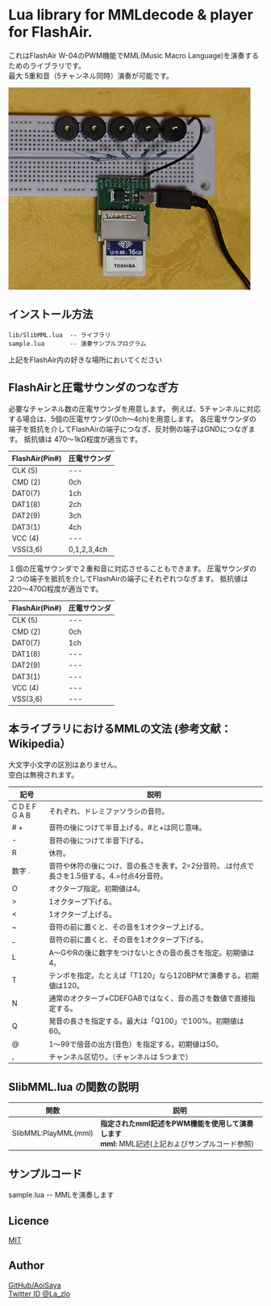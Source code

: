 # Lua library for MMLdecode & player for FlashAir.  

これはFlashAir W-04のPWM機能でMML(Music Macro Language)を演奏するためのライブラリです。  
最大 5重和音（5チャンネル同時）演奏が可能です。  

<img src="img/connect01.jpg" width="480">


## インストール方法  

    lib/SlibMML.lua  -- ライブラリ  
    sample.lua       -- 演奏サンプルプログラム  
上記をFlashAir内の好きな場所においてください  


## FlashAirと圧電サウンダのつなぎ方  

必要なチャンネル数の圧電サウンダを用意します。
例えば、5チャンネルに対応する場合は、5個の圧電サウンダ(0ch～4ch)を用意します。
各圧電サウンダの端子を抵抗を介してFlashAirの端子につなぎ、反対側の端子はGNDにつなぎます。 
抵抗値は 470～1kΩ程度が適当です。

FlashAir(Pin#) | 圧電サウンダ
--- | --- 
CLK (5) |--- |Pull-down(10korm) to GND
CMD (2) |0ch |
DAT0(7) |1ch |
DAT1(8) |2ch |
DAT2(9) |3ch |
DAT3(1) |4ch |
VCC (4) |--- |
VSS(3,6)|0,1,2,3,4ch |


１個の圧電サウンダで２重和音に対応させることもできます。
圧電サウンダの２つの端子を抵抗を介してFlashAirの端子にそれぞれつなぎます。 
抵抗値は 220～470Ω程度が適当です。

FlashAir(Pin#) | 圧電サウンダ
--- | --- 
CLK (5) |--- |Pull-down(10korm) to GND
CMD (2) |0ch |
DAT0(7) |1ch |
DAT1(8) |--- |
DAT2(9) |--- |
DAT3(1) |--- |
VCC (4) |--- |
VSS(3,6)|--- |


## 本ライブラリにおけるMMLの文法 (参考文献：Wikipedia）
大文字小文字の区別はありません。  
空白は無視されます。  

記号 | 説明
--- | --- 
 C D E F G A B | それぞれ、ドレミファソラシの音符。
 \# \+ | 音符の後につけて半音上げる。#と+は同じ意味。
 \- | 音符の後につけて半音下げる。
 R | 休符。
 数字 . | 音符や休符の後につけ、音の長さを表す。2=2分音符。.は付点で長さを1.5倍する。4.=付点4分音符。
 O | オクターブ指定。初期値は4。
 \> | 1オクターブ下げる。
 < | 1オクターブ上げる。
 ~ | 音符の前に置くと、その音を1オクターブ上げる。
 _ | 音符の前に置くと、その音を1オクターブ下げる。
 L | A～GやRの後に数字をつけないときの音の長さを指定。初期値は4。
 T | テンポを指定。たとえば「T120」なら120BPMで演奏する。初期値は120。
 N | 通常のオクターブ+CDEFGABではなく、音の高さを数値で直接指定する。
 Q | 発音の長さを指定する。最大は「Q100」で100%。初期値は60。
 @ | 1～99で倍音の出方(音色）を指定する。初期値は50。
 , | チャンネル区切り。（チャンネルは 5つまで）


## SlibMML.lua の関数の説明  

関数 | 説明  
--- | ---  
SlibMML:PlayMML(mml) | **指定されたmml記述をPWM機能を使用して演奏します**<BR>**mml:** MML記述(上記およびサンプルコード参照)


## サンプルコード  

sample.lua          -- MMLを演奏します


## Licence  

[MIT](/LICENSE)  

## Author  

[GitHub/AoiSaya](https://github.com/AoiSaya)  
[Twitter ID @La_zlo](https://twitter.com/La_zlo)  
